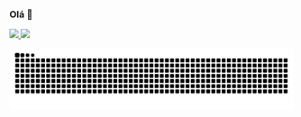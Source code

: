 ### Olá 👋

<div>
<a href="https://github.com/Gryzs">
<img height="150em" src="https://github-readme-stats.vercel.app/api/top-langs/?username=Gryzs&layout=compact&langs_count=7&theme=radical"/>
<img height="150em" src="https://github-readme-stats.vercel.app/api?username=Gryzs&show_icons=true&theme=radical&hiding_specific_stats=true&showing_icons&count_private=true"/>
</div>

 <div align="center">

  ![Snake animation](https://github.com/Gryzs/Gryzs/blob/output/github-contribution-grid-snake.svg)
  
</div>
